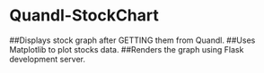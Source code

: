 # Quandl-StockChart

##Displays stock graph after GETTING them from Quandl.
##Uses Matplotlib to plot stocks data.
##Renders the graph using Flask development server. 
